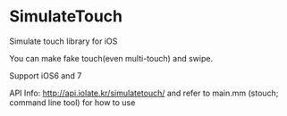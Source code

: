 SimulateTouch
=============

Simulate touch library for iOS

You can make fake touch(even multi-touch) and swipe.

Support iOS6 and 7


API Info: http://api.iolate.kr/simulatetouch/
and refer to main.mm (stouch; command line tool) for how to use
